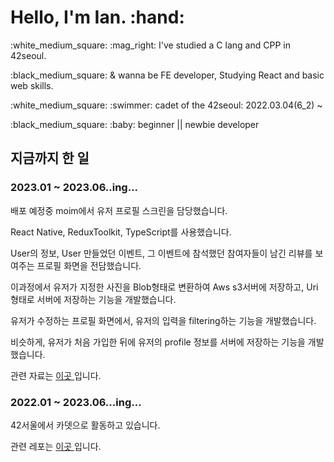 <h1>  Hello, I'm Ian. :hand: </h1>
<p> :white_medium_square: :mag_right: I've studied a C lang and CPP in 42seoul. </p>
 <o>:black_medium_square: & wanna be FE developer, Studying React and basic web skills. </p>
  <p> :white_medium_square: :swimmer: cadet of the 42seoul: 2022.03.04(6_2) ~ <br>
   <p>:black_medium_square: :baby: beginner || newbie developer</p>

 <h2>지금까지 한 일</h2>
 <h3>2023.01 ~ 2023.06..ing...</h3>
  <p>배포 예정중 moim에서 유저 프로필 스크린을 담당했습니다.</p>
  <p>React Native, ReduxToolkit, TypeScript를 사용했습니다.</p>
  <p>User의 정보, User 만들었던 이벤트, 그 이벤트에 참석했던 참여자들이 남긴 리뷰를 보여주는 프로필 화면을 전담했습니다.</p>
  <p>이과정에서 유저가 지정한 사진을 Blob형태로 변환하여 Aws s3서버에 저장하고, Uri형태로 서버에 저장하는 기능을 개발했습니다.</p> 
  <p>유저가 수정하는 프로필 화면에서, 유저의 입력을 filtering하는 기능을 개발했습니다.</p>
  <p>비슷하게, 유저가 처음 가입한 뒤에 유저의 profile 정보를 서버에 저장하는 기능을 개발했습니다.</p>
  <p>관련 자료는 <a href="https://cheddar-appeal-ee8.notion.site/About-Moim-f2a85a9933fc4a628851d77ff57de7f3"> 이곳 </a>입니다. </p>
  
 <h3>2022.01 ~ 2023.06...ing...</h3>
 <p>42서울에서 카뎃으로 활동하고 있습니다.</p>
  <p>관련 레포는 <a href="https://github.com/Hello-IAN/42Course"> 이곳 </a>입니다. </p>
   


